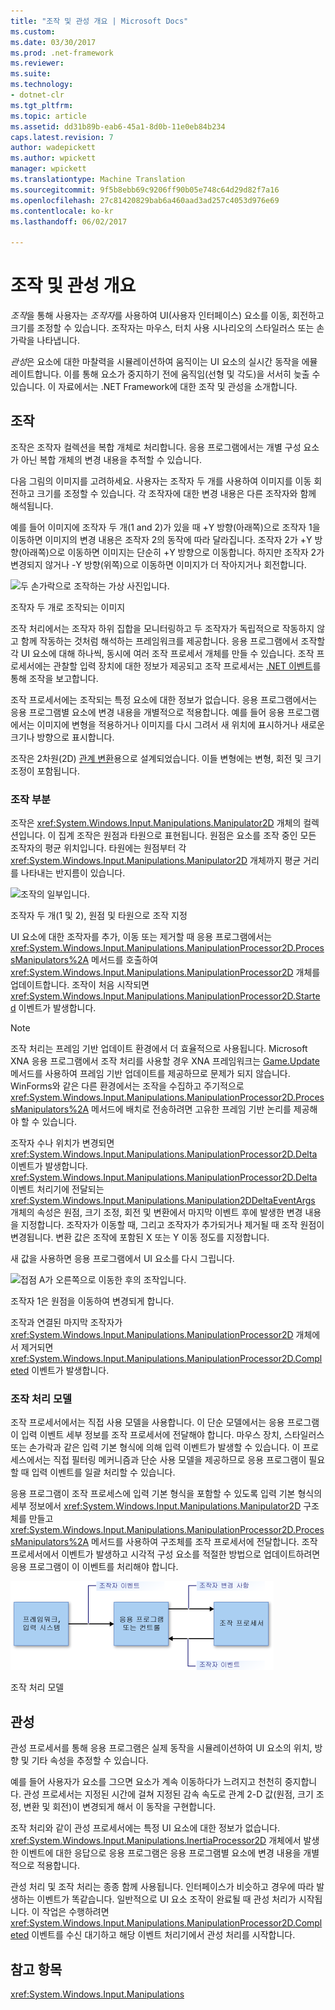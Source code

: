 ```yaml
---
title: "조작 및 관성 개요 | Microsoft Docs"
ms.custom: 
ms.date: 03/30/2017
ms.prod: .net-framework
ms.reviewer: 
ms.suite: 
ms.technology:
- dotnet-clr
ms.tgt_pltfrm: 
ms.topic: article
ms.assetid: dd31b89b-eab6-45a1-8d0b-11e0eb84b234
caps.latest.revision: 7
author: wadepickett
ms.author: wpickett
manager: wpickett
ms.translationtype: Machine Translation
ms.sourcegitcommit: 9f5b8ebb69c9206ff90b05e748c64d29d82f7a16
ms.openlocfilehash: 27c81420829bab6a460aad3ad257c4053d976e69
ms.contentlocale: ko-kr
ms.lasthandoff: 06/02/2017

---
```

# <a name="manipulations-and-inertia-overview"></a>조작 및 관성 개요
*조작*을 통해 사용자는 *조작자*를 사용하여 UI(사용자 인터페이스) 요소를 이동, 회전하고 크기를 조정할 수 있습니다. 조작자는 마우스, 터치 사용 시나리오의 스타일러스 또는 손가락을 나타냅니다.  
  
 *관성*은 요소에 대한 마찰력을 시뮬레이션하여 움직이는 UI 요소의 실시간 동작을 에뮬레이트합니다. 이를 통해 요소가 중지하기 전에 움직임(선형 및 각도)을 서서히 늦출 수 있습니다. 이 자료에서는 .NET Framework에 대한 조작 및 관성을 소개합니다.  
  
## <a name="manipulations"></a>조작  
 조작은 조작자 컬렉션을 복합 개체로 처리합니다. 응용 프로그램에서는 개별 구성 요소가 아닌 복합 개체의 변경 내용을 추적할 수 있습니다.  
  
 다음 그림의 이미지를 고려하세요. 사용자는 조작자 두 개를 사용하여 이미지를 이동 회전하고 크기를 조정할 수 있습니다. 각 조작자에 대한 변경 내용은 다른 조작자와 함께 해석됩니다.  
  
 예를 들어 이미지에 조작자 두 개(1 and 2)가 있을 때 +Y 방향(아래쪽)으로 조작자 1을 이동하면 이미지의 변경 내용은 조작자 2의 동작에 따라 달라집니다. 조작자 2가 +Y 방향(아래쪽)으로 이동하면 이미지는 단순히 +Y 방향으로 이동합니다. 하지만 조작자 2가 변경되지 않거나 -Y 방향(위쪽)으로 이동하면 이미지가 더 작아지거나 회전합니다.  
  
 ![두 손가락으로 조작하는 가상 사진입니다.](../../../docs/framework/common-client-technologies/media/manipulation-resize.png "Manipulation_Resize")  
  
 조작자 두 개로 조작되는 이미지  
  
 조작 처리에서는 조작자 하위 집합을 모니터링하고 두 조작자가 독립적으로 작동하지 않고 함께 작동하는 것처럼 해석하는 프레임워크를 제공합니다. 응용 프로그램에서 조작할 각 UI 요소에 대해 하나씩, 동시에 여러 조작 프로세서 개체를 만들 수 있습니다. 조작 프로세서에는 관찰할 입력 장치에 대한 정보가 제공되고 조작 프로세서는 [.NET 이벤트](http://msdn.microsoft.com/library/17sde2xt.aspx)를 통해 조작을 보고합니다.  
  
 조작 프로세서에는 조작되는 특정 요소에 대한 정보가 없습니다. 응용 프로그램에서는 응용 프로그램별 요소에 변경 내용을 개별적으로 적용합니다. 예를 들어 응용 프로그램에서는 이미지에 변형을 적용하거나 이미지를 다시 그려서 새 위치에 표시하거나 새로운 크기나 방향으로 표시합니다.  
  
 조작은 2차원(2D) [관계 변환](http://msdn.microsoft.com/library/ms533810\(VS.85\).aspx)용으로 설계되었습니다. 이들 변형에는 변형, 회전 및 크기 조정이 포함됩니다.  
  
### <a name="parts-of-a-manipulation"></a>조작 부분  
 조작은 <xref:System.Windows.Input.Manipulations.Manipulator2D> 개체의 컬렉션입니다. 이 집계 조작은 원점과 타원으로 표현됩니다. 원점은 요소를 조작 중인 모든 조작자의 평균 위치입니다. 타원에는 원점부터 각 <xref:System.Windows.Input.Manipulations.Manipulator2D> 개체까지 평균 거리를 나타내는 반지름이 있습니다.  
  
 ![조작의 일부입니다.](../../../docs/framework/common-client-technologies/media/manipulation-definition.png "Manipulation_Definition")  
  
 조작자 두 개(1 및 2), 원점 및 타원으로 조작 지정  
  
 UI 요소에 대한 조작자를 추가, 이동 또는 제거할 때 응용 프로그램에서는 <xref:System.Windows.Input.Manipulations.ManipulationProcessor2D.ProcessManipulators%2A> 메서드를 호출하여 <xref:System.Windows.Input.Manipulations.ManipulationProcessor2D> 개체를 업데이트합니다. 조작이 처음 시작되면 <xref:System.Windows.Input.Manipulations.ManipulationProcessor2D.Started> 이벤트가 발생합니다.  
  
> [!NOTE]
>  조작 처리는 프레임 기반 업데이트 환경에서 더 효율적으로 사용됩니다. Microsoft XNA 응용 프로그램에서 조작 처리를 사용할 경우 XNA 프레임워크는 [Game.Update](http://msdn.microsoft.com/library/microsoft.xna.framework.game.update.aspx) 메서드를 사용하여 프레임 기반 업데이트를 제공하므로 문제가 되지 않습니다. WinForms와 같은 다른 환경에서는 조작을 수집하고 주기적으로 <xref:System.Windows.Input.Manipulations.ManipulationProcessor2D.ProcessManipulators%2A> 메서드에 배치로 전송하려면 고유한 프레임 기반 논리를 제공해야 할 수 있습니다.  
  
 조작자 수나 위치가 변경되면 <xref:System.Windows.Input.Manipulations.ManipulationProcessor2D.Delta> 이벤트가 발생합니다. <xref:System.Windows.Input.Manipulations.ManipulationProcessor2D.Delta> 이벤트 처리기에 전달되는 <xref:System.Windows.Input.Manipulations.Manipulation2DDeltaEventArgs> 개체의 속성은 원점, 크기 조정, 회전 및 변환에서 마지막 이벤트 후에 발생한 변경 내용을 지정합니다. 조작자가 이동할 때, 그리고 조작자가 추가되거나 제거될 때 조작 원점이 변경됩니다. 변환 값은 조작에 포함된 X 또는 Y 이동 정도를 지정합니다.  
  
 새 값을 사용하면 응용 프로그램에서 UI 요소를 다시 그립니다.  
  
 ![접점 A가 오른쪽으로 이동한 후의 조작입니다.](../../../docs/framework/common-client-technologies/media/manipulation-changed.png "Manipulation_Changed")  
  
 조작자 1은 원점을 이동하여 변경되게 합니다.  
  
 조작과 연결된 마지막 조작자가 <xref:System.Windows.Input.Manipulations.ManipulationProcessor2D> 개체에서 제거되면 <xref:System.Windows.Input.Manipulations.ManipulationProcessor2D.Completed> 이벤트가 발생합니다.  
  
### <a name="the-manipulation-processing-model"></a>조작 처리 모델  
 조작 프로세서에서는 직접 사용 모델을 사용합니다. 이 단순 모델에서는 응용 프로그램이 입력 이벤트 세부 정보를 조작 프로세서에 전달해야 합니다. 마우스 장치, 스타일러스 또는 손가락과 같은 입력 기본 형식에 의해 입력 이벤트가 발생할 수 있습니다. 이 프로세스에서는 직접 필터링 메커니즘과 단순 사용 모델을 제공하므로 응용 프로그램이 필요할 때 입력 이벤트를 일괄 처리할 수 있습니다.  
  
 응용 프로그램이 조작 프로세스에 입력 기본 형식을 포함할 수 있도록 입력 기본 형식의 세부 정보에서 <xref:System.Windows.Input.Manipulations.Manipulator2D> 구조체를 만들고 <xref:System.Windows.Input.Manipulations.ManipulationProcessor2D.ProcessManipulators%2A> 메서드를 사용하여 구조체를 조작 프로세서에 전달합니다. 조작 프로세서에서 이벤트가 발생하고 시각적 구성 요소를 적절한 방법으로 업데이트하려면 응용 프로그램이 이 이벤트를 처리해야 합니다.  
  
 ![조작의 흐름 직접 사용 모델입니다.](../../../docs/framework/common-client-technologies/media/manipulation-flow.png "Manipulation_Flow")  
  
 조작 처리 모델  
  
## <a name="inertia"></a>관성  
 관성 프로세서를 통해 응용 프로그램은 실제 동작을 시뮬레이션하여 UI 요소의 위치, 방향 및 기타 속성을 추정할 수 있습니다.  
  
 예를 들어 사용자가 요소를 그으면 요소가 계속 이동하다가 느려지고 천천히 중지합니다. 관성 프로세서는 지정된 시간에 걸쳐 지정된 감속 속도로 관계 2-D 값(원점, 크기 조정, 변환 및 회전)이 변경되게 해서 이 동작을 구현합니다.  
  
 조작 처리와 같이 관성 프로세서에는 특정 UI 요소에 대한 정보가 없습니다. <xref:System.Windows.Input.Manipulations.InertiaProcessor2D> 개체에서 발생한 이벤트에 대한 응답으로 응용 프로그램은 응용 프로그램별 요소에 변경 내용을 개별적으로 적용합니다.  
  
 관성 처리 및 조작 처리는 종종 함께 사용됩니다. 인터페이스가 비슷하고 경우에 따라 발생하는 이벤트가 똑같습니다. 일반적으로 UI 요소 조작이 완료될 때 관성 처리가 시작됩니다. 이 작업은 수행하려면 <xref:System.Windows.Input.Manipulations.ManipulationProcessor2D.Completed> 이벤트를 수신 대기하고 해당 이벤트 처리기에서 관성 처리를 시작합니다.  
  
## <a name="see-also"></a>참고 항목  
 <xref:System.Windows.Input.Manipulations>
